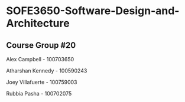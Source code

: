 # SOFE3650-Software-Design-and-Architecture
## Course Group #20

Alex Campbell - 100703650

Atharshan Kennedy - 100590243

Joey Villafuerte - 100759003

Rubbia Pasha - 100702075

